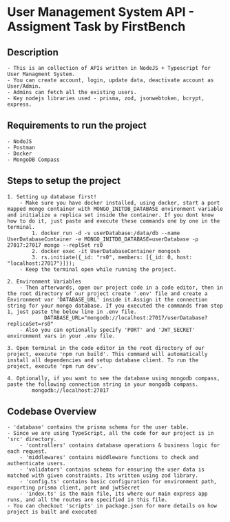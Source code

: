 # User Management System API - Assigment Task by FirstBench

## Description
    - This is an collection of APIs written in NodeJS + Typescript for User Managment System.
    - You can create account, login, update data, deactivate account as User/Admin.
    - Admins can fetch all the existing users.
    - Key nodejs libraries used - prisma, zod, jsonwebtoken, bcrypt, express.

## Requirements to run the project
    - NodeJS
    - Postman
    - Docker
    - MongoDB Compass

## Steps to setup the project
    1. Setting up database first!
        - Make sure you have docker installed, using docker, start a port mapped mongo container with MONGO_INITDB_DATABASE environment variable and initialize a replica set inside the container. If you dont know how to do it, just paste and execute these commands one by one in the terminal.
            1. docker run -d -v userDatabase:/data/db --name UserDatabaseContainer -e MONGO_INITDB_DATABASE=userDatabase -p 27017:27017 mongo --replSet rs0
            2. docker exec -it UserDatabaseContainer mongosh
            3. rs.initiate({_id: "rs0", members: [{_id: 0, host: "localhost:27017"}]});
        - Keep the terminal open while running the project.

    2. Environment Variables
        - Then afterwards, open our project code in a code editor, then in the root directory of our project create '.env' file and create a Environment var 'DATABASE_URL' inside it.Assign it the connection string for your mongo database. If you executed the commands from step 1, just paste the below line in .env file. 
                DATABASE_URL="mongodb://localhost:27017/userDatabase?replicaSet=rs0"
        - Also you can optionally specify 'PORT' and 'JWT_SECRET' environment vars in your .env file.
    
    3. Open terminal in the code editor in the root directory of our project, execute 'npm run build'. This command will automatically install all dependencies and setup database client. To run the project, execute 'npm run dev'.

    4. Optionally, if you want to see the database using mongodb compass, paste the following connection string in your mongodb compass.
            mongodb://localhost:27017
## Codebase Overview
    - 'database' contains the prisma schema for the user table.
    - Since we are using TypeScript, all the code for our project is in 'src' directory.
        - 'controllers' contains database operations & business logic for each request.
        - 'middlewares' contains middleware functions to check and authenticate users.
        - 'validators' contains schema for ensuring the user data is matched with given constraints. Its written using zod library.
        - 'config.ts' contains basic configuration for environment path, exporting prisma client, port and jwtSecret
        - 'index.ts' is the main file, its where our main express app runs, and all the routes are specified in this file.
    - You can checkout 'scripts' in package.json for more details on how project is built and executed 
